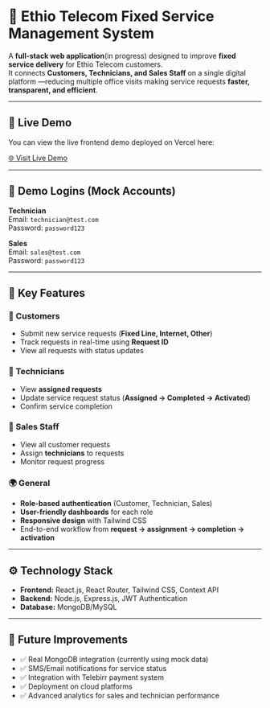 # 📡 Ethio Telecom Fixed Service Management System

A **full-stack web application**(in progress)  designed to improve **fixed service delivery** for Ethio Telecom customers.  
It connects **Customers, Technicians, and Sales Staff** on a single digital platform —reducing multiple office visits making service requests **faster, transparent, and efficient**.  

---

## 🔗 Live Demo

You can view the live frontend demo deployed on Vercel here:  

[🌐 Visit Live Demo](https://fixed-service-app-frontend.vercel.app) 

---

## 🔐 Demo Logins (Mock Accounts)

**Technician**  
Email: `technician@test.com`  
Password: `password123`

**Sales**  
Email: `sales@test.com`  
Password: `password123`

---

## 🚀 Key Features

### 👤 Customers
- Submit new service requests (**Fixed Line, Internet, Other**)
- Track requests in real-time using **Request ID**
- View all requests with status updates

### 🔧 Technicians
- View **assigned requests**
- Update service request status (**Assigned → Completed → Activated**)
- Confirm service completion

### 🛒 Sales Staff
- View all customer requests
- Assign **technicians** to requests
- Monitor request progress

### 🌍 General
- **Role-based authentication** (Customer, Technician, Sales)
- **User-friendly dashboards** for each role
- **Responsive design** with Tailwind CSS
- End-to-end workflow from **request → assignment → completion → activation**

---

## ⚙️ Technology Stack

- **Frontend:** React.js, React Router, Tailwind CSS, Context API  
- **Backend:** Node.js, Express.js, JWT Authentication  
- **Database:** MongoDB/MySQL

---

## 📌 Future Improvements

- ✅ Real MongoDB integration (currently using mock data)
- ✅ SMS/Email notifications for service status
- ✅ Integration with Telebirr payment system
- ✅ Deployment on cloud platforms 
- ✅ Advanced analytics for sales and technician performance





